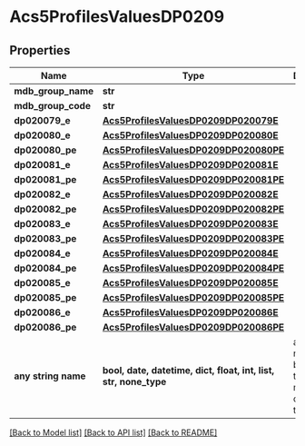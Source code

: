 # Acs5ProfilesValuesDP0209


## Properties
Name | Type | Description | Notes
------------ | ------------- | ------------- | -------------
**mdb_group_name** | **str** |  | 
**mdb_group_code** | **str** |  | 
**dp020079_e** | [**Acs5ProfilesValuesDP0209DP020079E**](Acs5ProfilesValuesDP0209DP020079E.md) |  | 
**dp020080_e** | [**Acs5ProfilesValuesDP0209DP020080E**](Acs5ProfilesValuesDP0209DP020080E.md) |  | 
**dp020080_pe** | [**Acs5ProfilesValuesDP0209DP020080PE**](Acs5ProfilesValuesDP0209DP020080PE.md) |  | 
**dp020081_e** | [**Acs5ProfilesValuesDP0209DP020081E**](Acs5ProfilesValuesDP0209DP020081E.md) |  | 
**dp020081_pe** | [**Acs5ProfilesValuesDP0209DP020081PE**](Acs5ProfilesValuesDP0209DP020081PE.md) |  | 
**dp020082_e** | [**Acs5ProfilesValuesDP0209DP020082E**](Acs5ProfilesValuesDP0209DP020082E.md) |  | 
**dp020082_pe** | [**Acs5ProfilesValuesDP0209DP020082PE**](Acs5ProfilesValuesDP0209DP020082PE.md) |  | 
**dp020083_e** | [**Acs5ProfilesValuesDP0209DP020083E**](Acs5ProfilesValuesDP0209DP020083E.md) |  | 
**dp020083_pe** | [**Acs5ProfilesValuesDP0209DP020083PE**](Acs5ProfilesValuesDP0209DP020083PE.md) |  | 
**dp020084_e** | [**Acs5ProfilesValuesDP0209DP020084E**](Acs5ProfilesValuesDP0209DP020084E.md) |  | 
**dp020084_pe** | [**Acs5ProfilesValuesDP0209DP020084PE**](Acs5ProfilesValuesDP0209DP020084PE.md) |  | 
**dp020085_e** | [**Acs5ProfilesValuesDP0209DP020085E**](Acs5ProfilesValuesDP0209DP020085E.md) |  | 
**dp020085_pe** | [**Acs5ProfilesValuesDP0209DP020085PE**](Acs5ProfilesValuesDP0209DP020085PE.md) |  | 
**dp020086_e** | [**Acs5ProfilesValuesDP0209DP020086E**](Acs5ProfilesValuesDP0209DP020086E.md) |  | 
**dp020086_pe** | [**Acs5ProfilesValuesDP0209DP020086PE**](Acs5ProfilesValuesDP0209DP020086PE.md) |  | 
**any string name** | **bool, date, datetime, dict, float, int, list, str, none_type** | any string name can be used but the value must be the correct type | [optional]

[[Back to Model list]](../README.md#documentation-for-models) [[Back to API list]](../README.md#documentation-for-api-endpoints) [[Back to README]](../README.md)


